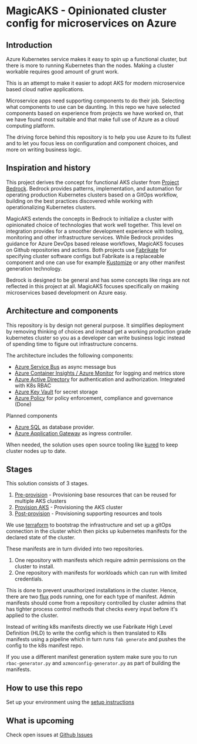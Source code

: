 # MagicAKS - Opinionated cluster config for microservices on Azure

## Introduction

Azure Kubernetes service makes it easy to spin up a functional cluster, but there is more to running Kubernetes than the nodes. Making a cluster workable requires good amount of grunt work.

This is an attempt to make it easier to adopt AKS for modern microservice based cloud native applications.

Microservice apps need supporting components to do their job. Selecting what components to use can be daunting. In this repo we have selected components based on experience from projects we have worked on, that we have found most suitable and that make full use of Azure as a cloud computing platform.

The driving force behind this repository is to help you use Azure to its fullest and to let you focus less on configuration and component choices, and more on writing business logic.

## Inspiration and history

This project derives the concept for functional AKS cluster from [Project Bedrock](https://github.com/microsoft/bedrock). Bedrock provides patterns, implementation, and automation for operating production Kubernetes clusters based on a GitOps workflow, building on the best practices discovered while working with operationalizing Kubernetes clusters.

MagicAKS extends the concepts in Bedrock to initialize a cluster with opinionated choice of technologies that work well together. This level on integration provides for a smoother development experience with tooling, monitoring and other infrastructure services. While Bedrock provides guidance for Azure DevOps based release workflows, MagicAKS focuses on Github repositories and actions. Both projects use [Fabrikate](https://github.com/microsoft/fabrikate) for specifying cluster software configs but Fabrikate is a replaceable component and one can use for example [Kustomize](https://kustomize.io/) or any other manifest generation technology.

Bedrock is designed to be general and has some concepts like rings are not reflected in this project at all. MagicAKS focuses specifically on making microservices based development on Azure easy.

## Architecture and components

This repository is by design not general purpose. It simplifies deployment by removing thinking of choices and instead get a working production grade kubernetes cluster so you as a developer can write business logic instead of spending time to figure out infrastructure concerns.

The architecture includes the following components:

* [Azure Service Bus](https://docs.microsoft.com/en-us/azure/service-bus-messaging/service-bus-messaging-overview) as async message bus
* [Azure Container Insights / Azure Monitor](https://docs.microsoft.com/en-us/azure/service-bus-messaging/service-bus-metrics-azure-monitor) for logging and metrics store
* [Azure Active Directory](https://docs.microsoft.com/en-us/azure/active-directory/) for authentication and authorization. Integrated with K8s RBAC
* [Azure Key Vault](https://docs.microsoft.com/en-us/azure/key-vault/general/overview) for secret storage
* [Azure Policy](https://docs.microsoft.com/en-us/azure/governance/policy/overview) for policy enforcement, compliance and governance (Done)

Planned components

* [Azure SQL](https://docs.microsoft.com/en-us/azure/azure-sql/azure-sql-iaas-vs-paas-what-is-overview) as database provider.
* [Azure Application Gateway](https://docs.microsoft.com/en-us/azure/application-gateway/features) as ingress controller.

When needed, the solution uses open source tooling like [kured](https://github.com/weaveworks/kured) to keep cluster nodes up to date.

## Stages

This solution consists of 3 stages.

1. [Pre-provision](1-preprovision/) - Provisioning base resources that can be reused for multiple AKS clusters
2. [Provision AKS](2-provision-aks/) - Provisioning the AKS cluster
3. [Post-provision](3-postprovision/) - Provisioning supporting resources and tools

We use [terraform](https://www.terraform.io/) to bootstrap the infrastructure and set up a gitOps connection in the cluster which then picks up kubernetes manifests for the declared state of the cluster.

These manifests are in turn divided into two repositories.

1. One repository with manifests which require admin permissions on the cluster to install.
2. One repository with manifests for workloads which can run with limited credentials.

This is done to prevent unauthorized installations in the cluster. Hence, there are two [flux](https://fluxcd.io/) pods running, one for each type of manifest. Admin manifests should come from a repository controlled by cluster admins that has tighter process control methods that checks every input before it's applied to the cluster.

Instead of writing k8s manifests directly we use Fabrikate High Level Definition (HLD) to write the config which is then translated to K8s manifests using a pipeline which in turn runs ``fab generate`` and pushes the config to the k8s manifest repo.

If you use a different manifest generation system make sure you to run ``rbac-generator.py`` and ``azmonconfig-generator.py`` as part of building the manifests.

## How to use this repo

Set up your environment using the [setup instructions](setup.md)

## What is upcoming

Check open issues at [Github Issues](https://github.com/sachinkundu/akstf/issues)
